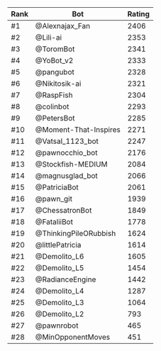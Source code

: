 Rank|Bot|Rating
---|---|---
#1|@Alexnajax_Fan|2406
#2|@Lili-ai|2353
#3|@ToromBot|2341
#4|@YoBot_v2|2333
#5|@pangubot|2328
#6|@Nikitosik-ai|2321
#7|@RaspFish|2304
#8|@colinbot|2293
#9|@PetersBot|2285
#10|@Moment-That-Inspires|2271
#11|@Vatsal_1123_bot|2247
#12|@pawnocchio_bot|2176
#13|@Stockfish-MEDIUM|2084
#14|@magnusglad_bot|2066
#15|@PatriciaBot|2061
#16|@pawn_git|1939
#17|@ChessatronBot|1849
#18|@FataliiBot|1778
#19|@ThinkingPileORubbish|1624
#20|@littlePatricia|1614
#21|@Demolito_L6|1605
#22|@Demolito_L5|1454
#23|@RadianceEngine|1442
#24|@Demolito_L4|1287
#25|@Demolito_L3|1064
#26|@Demolito_L2|793
#27|@pawnrobot|465
#28|@MinOpponentMoves|451
